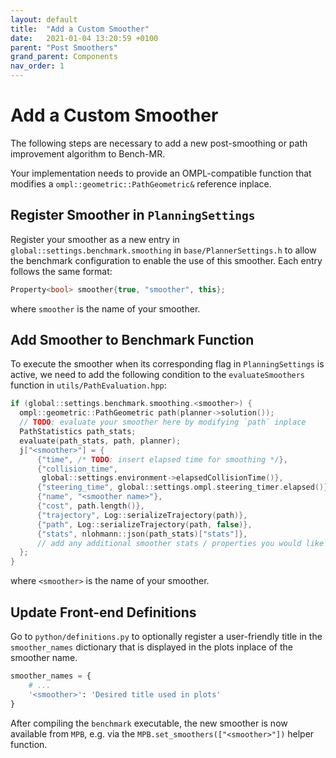```yaml
---
layout: default
title:  "Add a Custom Smoother"
date:   2021-01-04 13:20:59 +0100
parent: "Post Smoothers"
grand_parent: Components
nav_order: 1
---
```


# Add a Custom Smoother

The following steps are necessary to add a new post-smoothing or path improvement algorithm to Bench-MR.

Your implementation needs to provide an OMPL-compatible function that modifies a `ompl::geometric::PathGeometric&` reference inplace.

## Register Smoother in `PlanningSettings`

Register your smoother as a new entry in `global::settings.benchmark.smoothing` in `base/PlannerSettings.h` to allow the benchmark configuration to enable the use of this smoother. Each entry follows the same format:

```cpp
Property<bool> smoother{true, "smoother", this};
```

where `smoother` is the name of your smoother.

## Add Smoother to Benchmark Function

To execute the smoother when its corresponding flag in `PlanningSettings` is active, we need to add the following condition to the `evaluateSmoothers` function in `utils/PathEvaluation.hpp`:

```cpp
if (global::settings.benchmark.smoothing.<smoother>) {
  ompl::geometric::PathGeometric path(planner->solution());
  // TODO: evaluate your smoother here by modifying `path` inplace
  PathStatistics path_stats;
  evaluate(path_stats, path, planner);
  j["<smoother>"] = {
      {"time", /* TODO: insert elapsed time for smoothing */},
      {"collision_time",
       global::settings.environment->elapsedCollisionTime()},
      {"steering_time", global::settings.ompl.steering_timer.elapsed()},
      {"name", "<smoother name>"},
      {"cost", path.length()},
      {"trajectory", Log::serializeTrajectory(path)},
      {"path", Log::serializeTrajectory(path, false)},
      {"stats", nlohmann::json(path_stats)["stats"]},
      // add any additional smoother stats / properties you would like to log
  };
}
```

where `<smoother>` is the name of your smoother.

## Update Front-end Definitions

Go to `python/definitions.py` to optionally register a user-friendly title in the `smoother_names` dictionary that is displayed in the plots inplace of the smoother name.

```py
smoother_names = {
	# ...
	'<smoother>': 'Desired title used in plots'
}
```

After compiling the `benchmark` executable, the new smoother is now available from `MPB`, e.g. via the `MPB.set_smoothers(["<smoother>"])` helper function.